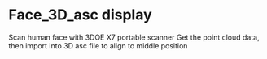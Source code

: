 # Face_3D_asc display
Scan human face with 3DOE X7 portable scanner
Get the point cloud data, then import into 3D asc file to align to middle position
